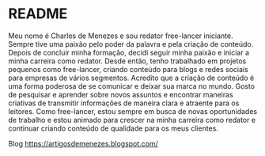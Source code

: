 # README
Meu nome é Charles de Menezes e sou redator free-lancer iniciante. Sempre tive uma paixão pelo poder da palavra e pela criação de conteúdo.
Depois de concluir minha formação, decidi seguir minha paixão e iniciar a minha carreira como redator. Desde então, tenho trabalhado em projetos pequenos como free-lancer, criando conteúdo para blogs e redes sociais para empresas de vários segmentos.
Acredito que a criação de conteúdo é uma forma poderosa de se comunicar e deixar sua marca no mundo. Gosto de pesquisar e aprender sobre novos assuntos e encontrar maneiras criativas de transmitir informações de maneira clara e atraente para os leitores.
Como free-lancer, estou sempre em busca de novas oportunidades de trabalho e estou animado para crescer na minha carreira como redator e continuar criando conteúdo de qualidade para os meus clientes.

Blog https://artigosdemenezes.blogspot.com/
